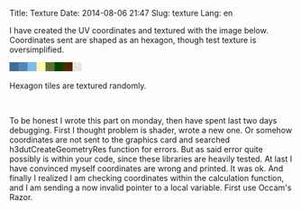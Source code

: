 Title: Texture
Date: 2014-08-06 21:47
Slug: texture
Lang: en

I have created the UV coordinates and textured with the image below. Coordinates sent are shaped as an hexagon, though test texture is oversimplified.

![Kaplama resmi](static/tile.png)

Hexagon tiles are textured randomly.

<div markdown="span" class="video-container">
<img class="gfyitem" data-id="SnivelingCaringAmericanwigeon"/>
</div>

To be honest I wrote this part on monday, then have spent last two days debugging. First I thought problem is shader, wrote a new one. Or somehow coordinates are not sent to the graphics card and searched h3dutCreateGeometryRes function for errors. But as said error quite possibly is within your code, since these libraries are heavily tested. At last I have convinced myself coordinates are wrong and printed. It was ok. And finally I realized I am checking coordinates within the calculation function, and I am sending a now invalid pointer to a local variable. First use Occam's Razor.
